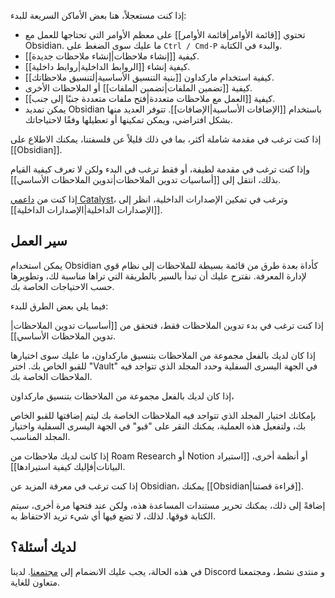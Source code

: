 إذا كنت مستعجلاً، هنا بعض الأماكن السريعة للبدء:

- تحتوي [[قائمة الأوامر|قائمة الأوامر]] على معظم الأوامر التي تحتاجها للعمل مع Obsidian. ما عليك سوى الضغط على `Ctrl / Cmd-P` والبدء في الكتابة.
- كيفية [[إنشاء ملاحظات|إنشاء ملاحظات جديدة]].
- كيفية إنشاء [[الروابط الداخلية|روابط داخلية]].
- كيفية استخدام ماركداون [[بنية التنسيق الأساسية|لتنسيق ملاحظاتك]].
- كيفية [[تضمين الملفات|تضمين الملفات]] أو الملاحظات الأخرى.
- كيفية [[العمل مع ملاحظات متعددة|فتح ملفات متعددة جنبًا إلى جنب]].
- يمكن تمديد Obsidian باستخدام [[الإضافات الأساسية|الإضافات]]. تتوفر العديد منها بشكل افتراضي، ويمكن تمكينها أو تعطيلها وفقًا لاحتياجاتك.

إذا كنت ترغب في مقدمة شاملة أكثر، بما في ذلك قليلاً عن فلسفتنا، يمكنك الاطلاع على [[Obsidian]].

وإذا كنت ترغب في مقدمة لطيفة، أو فقط ترغب في البدء ولكن لا تعرف كيفية القيام بذلك، انتقل إلى [[أساسيات تدوين الملاحظات|تدوين الملاحظات الأساسي]].

إذا كنت من [داعمي Catalyst](https://obsidian.md/pricing)، وترغب في تمكين الإصدارات الداخلية، انظر إلى [[الإصدارات الداخلية|الإصدارات الداخلية]].

## سير العمل

يمكن استخدام Obsidian كأداة بعدة طرق من قائمة بسيطة للملاحظات إلى نظام قوي لإدارة المعرفة. نقترح عليك أن تبدأ بالسير بالطريقة التي تراها مناسبة لك، وتطويرها حسب الاحتياجات الخاصة بك.

فيما يلي بعض الطرق للبدء:

إذا كنت ترغب في بدء تدوين الملاحظات فقط، فتحقق من [[أساسيات تدوين الملاحظات|تدوين الملاحظات الأساسي]].

إذا كان لديك بالفعل مجموعة من الملاحظات بتنسيق ماركداون، ما عليك سوى اختيارها للقبو الخاص بك. اختر "Vault" في الجهة اليسرى السفلية وحدد المجلد الذي تتواجد فيه الملاحظات الخاصة بك.

إذا كان لديك بالفعل مجموعة من الملاحظات بتنسيق ماركداون،

بإمكانك اختيار المجلد الذي تتواجد فيه الملاحظات الخاصة بك ليتم إضافتها للقبو الخاص بك، ولتفعيل هذه العملية، يمكنك النقر على "قبو" في الجهة اليسرى السفلية واختيار المجلد المناسب.

إذا كانت لديك ملاحظات من Roam Research أو Notion أو أنظمة أخرى، [[استيراد البيانات|فإليك كيفية استيرادها]].

إذا كنت ترغب في معرفة المزيد عن Obsidian، يمكنك [[Obsidian|قراءة قصتنا]].

إضافةً إلى ذلك، يمكنك تحرير مستندات المساعدة هذه، ولكن عند فتحها مرة أخرى، سيتم الكتابة فوقها. لذلك، لا تضع فيها أي شيء تريد الاحتفاظ به.

## لديك أسئلة؟

في هذه الحالة، يجب عليك الانضمام إلى [مجتمعنا](https://obsidian.md/community). لدينا Discord و منتدى نشط، ومجتمعنا متعاون للغاية.
